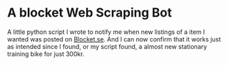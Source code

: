 # A blocket Web Scraping Bot
A little python script I wrote to notify me when new listings of a item I wanted was posted on [Blocket.se](https://www.blocket.se/). And I can now confirm that it works just as intended since I found, or my script found, a almost new stationary training bike for just 300kr.
